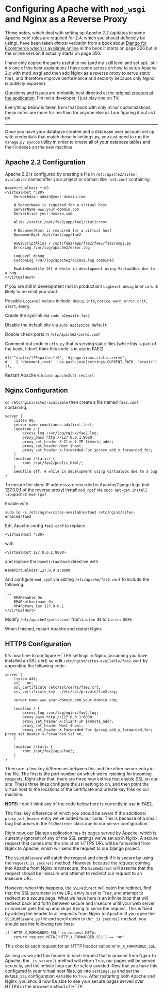 # Configuring Apache with `mod_wsgi` and Nginx as a Reverse Proxy

These notes, which deal with setting up Apache 2.2 (updates to some Apache conf rules are required for 2.4, which you should definitely be using), have been taken *almost* verbatim from a book about [Django for Ecommerce which is available online](https://doc.lagout.org/programmation/Django/Beginning%20Django%20E-Commerce%20%5BMcGaw%202009-10-28%5D.pdf) in the book it starts on page 326 but in the online version it actually starts on page 350.

I have only copied the parts useful to me (and my skill level and set up)...still it's one of the best explantions I have come across on how to setup Apache 2.x with mod_wsgi and then add Nginx as a reverse proxy to serve static files, and therefore improve performance and security because only Nginx is publicly exposed).

Questions and issues are probably best directed at the [original creators of the application](https://github.com/opena11y/fae2). I'm not a developer, I just play one on TV.

Everything below is taken from that book with only minor customizations; these notes are more for me than for anyone else as I am figuring it out as I go.

*******************************

Once you have your database created and a database user account set up with credentials that match those in settings.py, you just need to run the `manage.py syncdb` utility in order to create all of your database tables and their indexes on the new machine.

## Apache 2.2 Configuration

Apache 2.2 is configured by creating a file in `/etc/apache2/sites-available/` named after your project or domain like `fae2.conf` containing:

```
NameVirtualHost *:80
<VirtualHost *:80>
    ServerAdmin admin@your-domain.com

    # ServerName is required for a virtual host
    ServerName www.your-domain.com
    ServerAlias your-domain.com

    Alias /static /opt/fae2/app/fae2/staticroot

    # DocumentRoot is required for a virtual host
    DocumentRoot /opt/fae2/app/fae2

    WSGIScriptAlias / /opt/fae2/app/fae2/fae2/fae2/wsgi.py
    ErrorLog /var/log/apache2/error.log

    LogLevel debug
    CustomLog /var/log/apache2/access.log combined 

    EnableSendfile Off # while in development using VirtualBox due to a bug
</VirtualHost>
```

If you are still in development (not in production) `LogLevel debug` is or `info` is likely to be what you want. 

Possible `LogLevel` values include: `debug`, `info`, `notice`, `warn`, `error`, `crit`, `alert`, `emerg`.

Create the symlink via `sudo a2ensite fae2`

Disable the default site via `sudo a2dissite default`

Double check ports in `/etc/apache2/ports.conf`

Comment out code in `urls.py` that is serving static files (while this is part of the book, I don't think this code is in use in FAE2)
```
#(r'^static/(?P<path>.*)$', 'django.views.static.serve',
#    { 'document_root' : os.path.join(settings.CURRENT_PATH, 'static') }), 
```

Restart Apache via `sudo apache2ctl restart`

## Nginx Configuration

`cd /etc/nginx/sites-available` then create a file named `fae2.conf` containing:
```
server {
    listen 80;
    server_name compliance.adafirst.test;
    location / {
        access_log /var/log/nginx/fae2.log;
        proxy_pass http://127.0.0.1:8080;
        proxy_set_header X-Client-IP $remote_addr;
        proxy_set_header Host $host;
        proxy_set_header X-Forwarded-For $proxy_add_x_forwarded_for;
    }
    location /static/ {
        root /opt/fae2/public_html/;
    }
    sendfile off; # while in development using VirtualBox due to a bug
}
```

To ensure the client IP address are recorded in Apache/Django logs (not 127.0.0.1 of the reverse proxy) install `mod_rpaf` via `sudo apt-get install libapache2-mod-rpaf`

Enable with
```
sudo ln -s /etc/nginx/sites-available/fae2 /etc/nginx/sites-enabled/fae2
```

Edit Apache config `fae2.conf` to replace 

```
<VirtualHost *:80>
```

with

```
<VirtualHost 127.0.0.1:8080>
```

and replace the `NameVirtualHost` directive with

```
NameVirtualHost 127.0.0.1:8080
```

And configure `mod_rpaf` via editing `/etc/apache/fae2.conf` to include the following:

```
...
    RPAFenable On
    RPAFsethostname On
    RPAFproxy_ips 127.0.0.1
</VirtualHost>
```

Modify `/etc/apache2/ports.conf` from `Listen 80` to `Listen 8080`

When finished, restart Apache and restart Nginx

## HTTPS Configuration

It's now time to configure HTTPS settings in Nginx (assuming you have installed an SSL cert) so edit `/etc/nginx/sites-available/fae2.conf` by appending the following code:

```
server {
    listen 443;
    ssl   on;
    ssl_certificate /etc/ssl/certs/fae2.crt;
    ssl_certificate_key   /etc/ssl/private/fae2.key;

    server_name www.your-domain.com your-domain.com;

    location / {
        access_log /var/log/nginx/fae2.log;
        proxy_pass http://127.0.0.1:8080;
        proxy_set_header X-Client-IP $remote_addr;
        proxy_set_header Host $host;
        proxy_set_header X-Forwarded-For $proxy_add_x_forwarded_for;       proxy_set_header X-Forwarded-Ssl on;
    }

    location /static {
        root /opt/fae2/app/fae2;
    }
}
```

There are a few key differences between this and the other server entry in the file. The first is the port number on which we’re listening for incoming requests. Right after that, there are three new entries that enable SSL on our site. These three lines configure the ssl setting to on, and then point the virtual host to the locations of the certificate and private key files on our machine.

**NOTE:** I don't think any of the code below here is currently in use in FAE2.

The final key difference of which you should be aware if the additional `proxy_set_header` entry we’ve added to our code. This is because of a small bug that arises in the `SSLRedirect` class due to our server configuration.

Right now, our Django application has its pages served by Apache, which is currently ignorant of any of the SSL settings we’ve set up in Nginx. A secure request that comes into the site at an HTTPS URL will be forwarded from Nginx to Apache, which will send the request to our Django project.

The `SSLMiddleware` will catch the request and check if it is secure by using the `request.is_secure()` method. However, because the request coming into Apache from Nginx is notsecure, the `SSLRedirect` will assume that the request should be insecure and attempt to redirect our request to an insecure URL.

However, when this happens, the `SSLRedirect` will catch the redirect, find that the SSL parameter in the URL entry is set to True, and attempt to redirect to a secure page. What we have here is an infinite loop that will redirect back and forth between secure and insecure until your web server or browser gets fed up and stops trying to serve the request. This is fixed by adding the header to all requests from Nginx to Apache. If you open the `SSLMiddleware.py` file and scroll down to the `_is_secure()` method, you should see the following two lines:

```
if 'HTTP_X_FORWARDED_SSL' in request.META:
    return request.META['HTTP_X_FORWARDED_SSL'] == 'on' 
```

This checks each request for an HTTP header called `HTTP_X_FORWARDED_SSL`.

As long as we add this header to each request that is proxied from Nginx to Apache, the `_is_secure()` method will return `True`, our pages will be served securely, and the infinite loop can be safely avoided. Now that you have this configured in your virtual host files, go into `settings.py` and set the `ENABLE_SSL` configuration variable to `True`. After restarting both Apache and Nginx, you should now be able to see your secure pages served over HTTPS in the browser instead of HTTP.
